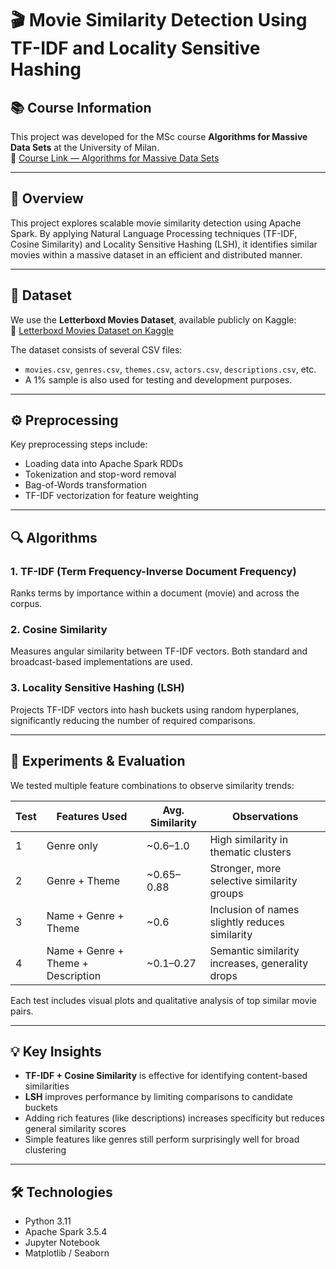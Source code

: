 # 🎬 Movie Similarity Detection Using TF-IDF and Locality Sensitive Hashing

## 📚 Course Information  
This project was developed for the MSc course **Algorithms for Massive Data Sets** at the University of Milan.  
📘 [Course Link — Algorithms for Massive Data Sets](https://www.unimi.it/en/education/degree-programme-courses/2025/algorithms-massive-datasets)

---

## 📌 Overview  
This project explores scalable movie similarity detection using Apache Spark. By applying Natural Language Processing techniques (TF-IDF, Cosine Similarity) and Locality Sensitive Hashing (LSH), it identifies similar movies within a massive dataset in an efficient and distributed manner.

---

## 📂 Dataset  
We use the **Letterboxd Movies Dataset**, available publicly on Kaggle:  
🔗 [Letterboxd Movies Dataset on Kaggle](https://www.kaggle.com/datasets/gsimonx37/letterboxd)

The dataset consists of several CSV files:
- `movies.csv`, `genres.csv`, `themes.csv`, `actors.csv`, `descriptions.csv`, etc.
- A 1% sample is also used for testing and development purposes.

---

## ⚙️ Preprocessing  
Key preprocessing steps include:
- Loading data into Apache Spark RDDs  
- Tokenization and stop-word removal  
- Bag-of-Words transformation  
- TF-IDF vectorization for feature weighting

---

## 🔍 Algorithms  

### 1. TF-IDF (Term Frequency-Inverse Document Frequency)
Ranks terms by importance within a document (movie) and across the corpus.

### 2. Cosine Similarity  
Measures angular similarity between TF-IDF vectors. Both standard and broadcast-based implementations are used.

### 3. Locality Sensitive Hashing (LSH)  
Projects TF-IDF vectors into hash buckets using random hyperplanes, significantly reducing the number of required comparisons.

---

## 🧪 Experiments & Evaluation  

We tested multiple feature combinations to observe similarity trends:

| Test | Features Used                        | Avg. Similarity | Observations                                   |
|------|--------------------------------------|----------------|-----------------------------------------------|
| 1    | Genre only                           | ~0.6–1.0       | High similarity in thematic clusters          |
| 2    | Genre + Theme                        | ~0.65–0.88     | Stronger, more selective similarity groups    |
| 3    | Name + Genre + Theme                 | ~0.6           | Inclusion of names slightly reduces similarity|
| 4    | Name + Genre + Theme + Description   | ~0.1–0.27      | Semantic similarity increases, generality drops|

Each test includes visual plots and qualitative analysis of top similar movie pairs.

---

## 💡 Key Insights  
- **TF-IDF + Cosine Similarity** is effective for identifying content-based similarities  
- **LSH** improves performance by limiting comparisons to candidate buckets  
- Adding rich features (like descriptions) increases specificity but reduces general similarity scores  
- Simple features like genres still perform surprisingly well for broad clustering

---

## 🛠 Technologies  
- Python 3.11  
- Apache Spark 3.5.4  
- Jupyter Notebook  
- Matplotlib / Seaborn 
